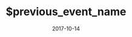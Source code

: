 ---
layout: event
title: "$previous_event_name"
venue: "$venue"
city: "$city"
organiser:
  - "$organiser"
date: 2017-10-14
date_end: 2017-10-14
tickets: "http://google.co.uk"

info: "info about this event words words words more words words words words more words words words words more words words words words more words words words words more words words words words more words words words words more words words words words more words words words words more words words words words more words words words words more words "
short_info: "short info about this event words words words more words words words words more words words words words more words "

header_image: "about_img.jpg"
image_credit:
  - Credit: "Paul Clarke"
    URL: "#"
    Licence: "CC-BY NC"
---